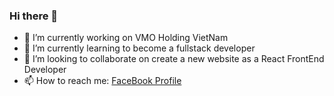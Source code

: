 ### Hi there 👋
- 🔭 I’m currently working on VMO Holding VietNam
- 🌱 I’m currently learning to become a fullstack developer
- 👯 I’m looking to collaborate on create a new website as a React FrontEnd Developer
- 📫 How to reach me: [FaceBook Profile](https://www.facebook.com/ngo.tuehai97/)
<!--
**haimilo/haimilo** is a ✨ _special_ ✨ repository because its `README.md` (this file) appears on your GitHub profile.

Here are some ideas to get you started:

- 🔭 I’m currently working on ...
- 🌱 I’m currently learning ...
- 👯 I’m looking to collaborate on ...
- 🤔 I’m looking for help with ...
- 💬 Ask me about ...
- 📫 How to reach me: ...
- 😄 Pronouns: ...
- ⚡ Fun fact: ...
-->
